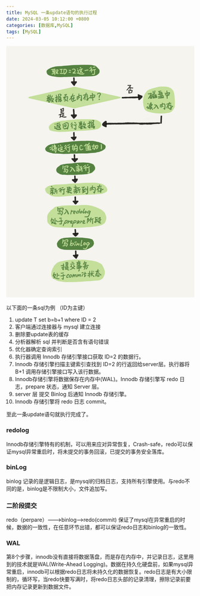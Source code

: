 ```yaml
---
title: MySQL 一条update语句的执行过程
date: 2024-03-05 10:12:00 +0800
categories: [数据库,MySQL]
tags: [MySQL]
---
```


![](/assets/img/mysql-arch/002.png)

以下面的一条sql为例 （ID为主键）

1. update T set b=b+1 where ID = 2
2. 客户端通过连接器与 mysql 建立连接　
3. 删除要update表的缓存
4. 分析器解析 sql 并判断是否含有语句错误
5. 优化器确定查询索引
6. 执行器调用 Innodb 存储引擎接口获取 ID=2 的数据行。
7. Innodb 存储引擎扫描主键索引查找到 ID=2 的行返回给server层。执行器将 B+1 调用存储引擎接口写入该行数据。
8. Innodb存储引擎将数据保存在内存中(WAL)。Innodb 存储引擎写 redo 日志，prepare 状态，通知 Server 层。
9. server 层 提交 Binlog 后通知 Innodb 存储引擎。
10. Innodb 存储引擎将 redo 日志 commit。

至此一条update语句就执行完成了。

### redolog

Innodb存储引擎特有的机制，可以用来应对异常恢复，Crash-safe，redo可以保证mysql异常重启时，将未提交的事务回滚，已提交的事务安全落库。

### binLog 

binlog 记录的是逻辑日志，是mysql的归档日志，支持所有引擎使用。与redo不同的是，binlog是不限制大小，文件追加写。

### 二阶段提交 

redo（perpare）--->binlog-->redo(commit) 保证了mysql在异常重启的时候，数据的一致性，在任意环节出错，都可以保证redo日志和binlog的一致性。

### WAL

第8个步骤，innodb没有直接将数据落盘，而是存在内存中，并记录日志，这里用到的技术就是WAL(Write-Ahead Logging)。数据在持久化硬盘前，如果mysql异常重启，innodb可以根据redo日志将未持久化的数据恢复。redo日志是有大小限制的，循环写，当redo快要写满时，将redo日志头部的记录清理，擦除记录前要把内存记录更新到数据文件。

